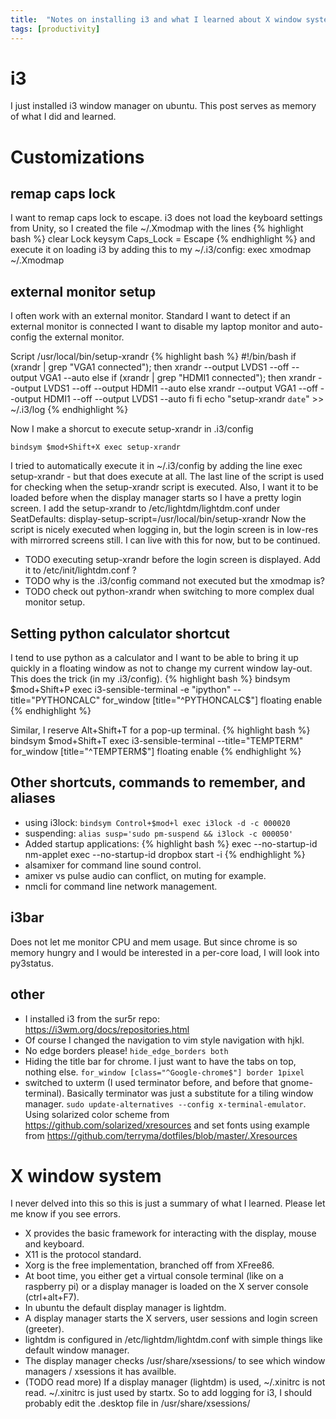 ```yaml
---
title:  "Notes on installing i3 and what I learned about X window system"
tags: [productivity]
---
```


# i3

I just installed i3 window manager on ubuntu. This post serves as memory of what I did and learned.

# Customizations

## remap caps lock

I want to remap caps lock to escape.
i3 does not load the keyboard settings from Unity, so I created the file ~/.Xmodmap with the lines
{% highlight bash %}
clear Lock
keysym Caps_Lock = Escape
{% endhighlight %}
and execute it on loading i3 by adding this to my ~/.i3/config:
exec xmodmap ~/.Xmodmap

## external monitor setup

I often work with an external monitor.
Standard I want to detect if an external monitor is connected I want to disable my laptop monitor and auto-config the external monitor.

Script /usr/local/bin/setup-xrandr
{% highlight bash %}
#!/bin/bash
if (xrandr | grep "VGA1 connected"); then
    xrandr --output LVDS1 --off --output VGA1 --auto
else
    if (xrandr | grep "HDMI1 connected"); then
        xrandr --output LVDS1 --off --output HDMI1 --auto
    else
        xrandr --output VGA1 --off --output HDMI1 --off --output LVDS1 --auto
    fi
fi
echo "setup-xrandr `date`" >> ~/.i3/log
{% endhighlight %}

Now I make a shorcut to execute setup-xrandr in .i3/config

```
bindsym $mod+Shift+X exec setup-xrandr
```

I tried to automatically execute it in ~/.i3/config by adding the line exec setup-xrandr - but that does execute at all.
The last line of the script is used for checking when the setup-xrandr script is executed.
Also, I want it to be loaded before when the display manager starts so I have a pretty login screen.
I add the setup-xrandr to /etc/lightdm/lightdm.conf under SeatDefaults:
display-setup-script=/usr/local/bin/setup-xrandr
Now the script is nicely executed when logging in, but the login screen is in low-res with mirrorred screens still.
I can live with this for now, but to be continued.

+ TODO executing setup-xrandr before the login screen is displayed. Add it to /etc/init/lightdm.conf ?
+ TODO why is the .i3/config command not executed but the xmodmap is?
+ TODO check out python-xrandr when switching to more complex dual monitor setup.

## Setting python calculator shortcut
I tend to use python as a calculator and I want to be able to bring it up quickly in a floating window as not to change my current window lay-out.
This does the trick (in my .i3/config).
{% highlight bash %}
bindsym $mod+Shift+P exec i3-sensible-terminal -e "ipython" --title="PYTHONCALC"
for_window [title="^PYTHONCALC$"] floating enable
{% endhighlight %}

Similar, I reserve Alt+Shift+T for a pop-up terminal.
{% highlight bash %}
bindsym $mod+Shift+T exec i3-sensible-terminal --title="TEMPTERM"
for_window [title="^TEMPTERM$"] floating enable
{% endhighlight %}

## Other shortcuts, commands to remember, and aliases

+ using i3lock: ```bindsym Control+$mod+l exec i3lock -d -c 000020```
+ suspending: ```alias susp='sudo pm-suspend && i3lock -c 000050'```
+ Added startup applications:
{% highlight bash %}
    exec --no-startup-id nm-applet
    exec --no-startup-id dropbox start -i
{% endhighlight %}
+ alsamixer for command line sound control.
+ amixer vs pulse audio can conflict, on muting for example.
+ nmcli for command line network management.

## i3bar
Does not let me monitor CPU and mem usage.
But since chrome is so memory hungry and I would be interested in a per-core load, I will look into py3status.

## other

+ I installed i3 from the sur5r repo: https://i3wm.org/docs/repositories.html
+ Of course I changed the navigation to vim style navigation with hjkl.
+ No edge borders please! ```hide_edge_borders both```
+ Hiding the title bar for chrome. I just want to have the tabs on top, nothing else. ```for_window [class="^Google-chrome$"] border 1pixel```
+ switched to uxterm (I used terminator before, and before that gnome-terminal). Basically terminator was just a substitute for a tiling window manager. ```sudo update-alternatives --config x-terminal-emulator```. Using solarized color scheme from https://github.com/solarized/xresources and set fonts using example from https://github.com/terryma/dotfiles/blob/master/.Xresources

# X window system
I never delved into this so this is just a summary of what I learned. Please let me know if you see errors.

+ X provides the basic framework for interacting with the display, mouse and keyboard.
+ X11 is the protocol standard.
+ Xorg is the free implementation, branched off from XFree86.
+ At boot time, you either get a virtual console terminal (like on a raspberry pi) or a display manager is loaded on the X server console (ctrl+alt+F7).
+ In ubuntu the default display manager is lightdm.
+ A display manager starts the X servers, user sessions and login screen (greeter).
+ lightdm is configured in /etc/lightdm/lightdm.conf with simple things like default window manager.
+ The display manager checks /usr/share/xsessions/ to see which window managers / xsessions it has availble.
+ (TODO read more) If a display manager (lightdm) is used, ~/.xinitrc is not read. ~/.xinitrc is just used by startx. So to add logging for i3, I should probably edit the .desktop file in /usr/share/xsessions/
